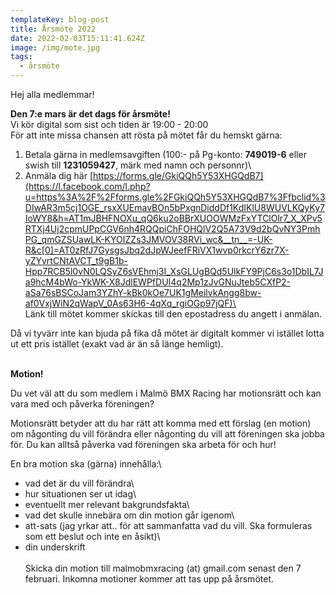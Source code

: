 ```yaml
---
templateKey: blog-post
title: Årsmöte 2022
date: 2022-02-03T15:11:41.624Z
image: /img/mote.jpg
tags:
  - årsmöte
---
```

Hej alla medlemmar!

**Den 7:e mars är det dags för årsmöte!**\
Vi kör digital som sist och tiden är 19:00 - 20:00\
För att inte missa chansen att rösta på mötet får du hemskt gärna:

1. Betala gärna in medlemsavgiften (100:- på Pg-konto: **749019-6** eller swish till **1231059427**, märk med namn och personnr)\
2. Anmäla dig här [https://forms.gle/GkiQQh5Y53XHGQdB7](https://l.facebook.com/l.php?u=https%3A%2F%2Fforms.gle%2FGkiQQh5Y53XHGQdB7%3Ffbclid%3DIwAR3m5cj1OGE_rsxXUEmavBOn5bPxgnDiddDf1KdIKlU8WUVLKQyKy7IoWY8&h=AT1mJBHFNOXu_qQ6ku2oBBrXUOOWMzFxYTClOlr7_X_XPv5RTXj4Uj2cpmUPpCGV6nh4RQQpiChFOHQlV2Q5A73V9d2bQvNY3PmhPG_qmGZSUawLK-KYOIZZs3JMVOV38RVi_wc&__tn__=-UK-R&c[0]=AT0zRfJ7GysgsJbq2dJpWJeefFRiVX1wvp0rkcrY6zr7X-yZYvrtCNtAVCT_t9gB1b-Hpp7RCB5l0vN0LQSyZ6sVEhmj3I_XsGLUgBQd5UlkFY9PjC6s3o1DbIL7Ja9hcM4bWo-YkWK-X8JdlEWPfDUI4q2Mp1zJvGNuJteb5CXfP2-aSa76sBSCoJam3YZhY-kBk0kOe7UK1gMeilvkAngg8bw-af0VxjWiN2qWapV_0As63H6-4qXq_rgiOGp97jQF)\
\
Länk till mötet kommer skickas till den epostadress du angett i anmälan.

Då vi tyvärr inte kan bjuda på fika då mötet är digitalt kommer vi istället lotta ut ett pris istället (exakt vad är än så länge hemligt).

\
**Motion!**

Du vet väl att du som medlem i Malmö BMX Racing har motionsrätt och kan vara med och påverka föreningen?

Motionsrätt betyder att du har rätt att komma med ett förslag (en motion) om någonting du vill förändra eller någonting du vill att föreningen ska jobba för. Du kan alltså påverka vad föreningen ska arbeta för och hur!

En bra motion ska (gärna) innehålla:\
- vad det är du vill förändra\
- hur situationen ser ut idag\
- eventuellt mer relevant bakgrundsfakta\
- vad det skulle innebära om din motion går igenom\
- att-sats (jag yrkar att.. för att sammanfatta vad du vill. Ska formuleras som ett beslut och inte en åsikt)\
- din underskrift\
\
Skicka din motion till malmobmxracing (at) gmail.com senast den 7 februari. Inkomna motioner kommer att tas upp på årsmötet.